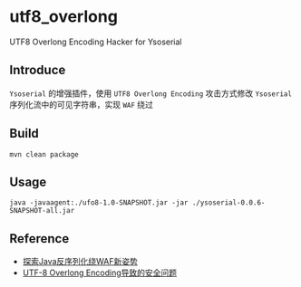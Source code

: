# utf8_overlong
UTF8 Overlong Encoding Hacker for Ysoserial

## Introduce
`Ysoserial` 的增强插件，使用 `UTF8 Overlong Encoding` 攻击方式修改 `Ysoserial` 序列化流中的可见字符串，实现 `WAF` 绕过

## Build
```shell
mvn clean package 
```

## Usage
```shell
java -javaagent:./ufo8-1.0-SNAPSHOT.jar -jar ./ysoserial-0.0.6-SNAPSHOT-all.jar 
```

## Reference
- [探索Java反序列化绕WAF新姿势](https://t.zsxq.com/17LkqCzk8)
- [UTF-8 Overlong Encoding导致的安全问题](https://www.leavesongs.com/PENETRATION/utf-8-overlong-encoding.html)
